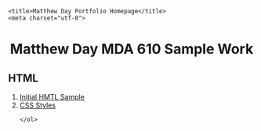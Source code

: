 
<html lang="en-US">

<head>
	<link rel="stylesheet" href="styles/normalize.css">

<style>
	
h1
{
	text-align: center;
}


</style>
	<title>Matthew Day Portfolio Homepage</title>
	<meta charset="utf-8">
</head>
<body>

<h1>Matthew Day MDA 610 Sample Work</h1>
	
<h2>HTML</h2>
	<ol>
		<li><a href="https://mday2148.github.io/mda610/week2_solution/index.html">Initial HMTL Sample</a>
		</li>
			<li><a href="https://mday2148.github.io/mda610/week3_solution/index.html">CSS Styles</a>
		</li>

	</ol>

<h2>
	
	
</h2>

</body>
</html>